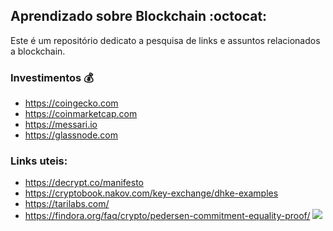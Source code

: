 ## Aprendizado sobre Blockchain :octocat:
Este é um repositório dedicato a pesquisa de links e assuntos relacionados a blockchain.

### Investimentos :moneybag:
  -  https://coingecko.com
  -  https://coinmarketcap.com
  -  https://messari.io
  -  https://glassnode.com

### Links uteis:
  - https://decrypt.co/manifesto
  - https://cryptobook.nakov.com/key-exchange/dhke-examples
  - https://tarilabs.com/
  - https://findora.org/faq/crypto/pedersen-commitment-equality-proof/
![](https://4.bp.blogspot.com/-1VQ5VrZiuRQ/WkfaF4yp6TI/AAAAAAAAGN0/mJdGQCRbh-QMIAKMx9FraCyQP43DpqJ6ACLcBGAs/s1600/blockchain-simplificado.jpg)
